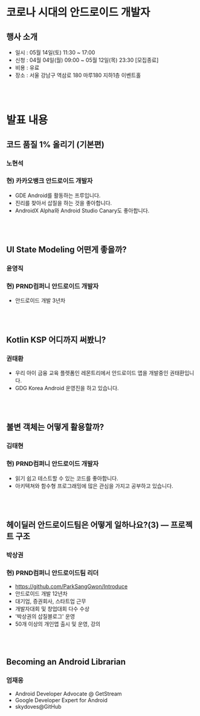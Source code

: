 # 코로나 시대의 안드로이드 개발자

## 행사 소개

- 일시 : 05월 14일(토) 11:30 ~ 17:00
- 신청 : 04월 04일(월) 09:00 ~ 05월 12일(목) 23:30 [모집종료]
- 비용 : 유료
- 장소 : 서울 강남구 역삼로 180 마루180 지하1층 이벤트홀

<br/>
<br/>

# 발표 내용

## 코드 품질 1% 올리기 (기본편)

### 노현석 
### 현) 카카오뱅크 안드로이드 개발자
- GDE Android를 활동하는 프루입니다. 
- 진리를 찾아서 삽질을 하는 것을 좋아합니다. 
- AndroidX Alpha와 Android Studio Canary도 좋아합니다.

<br/>
<br/>

## UI State Modeling 어떤게 좋을까? 
### 윤영직 
### 현) PRND컴퍼니 안드로이드 개발자
- 안드로이드 개발 3년차

<br/>
<br/>

## Kotlin KSP 어디까지 써봤니?
### 권태환 
- 우리 아이 금융 교육 플렛폼인 레몬트리에서 안드로이드 앱을 개발중인 권태환입니다.  
- GDG Korea Android 운영진을 하고 있습니다. 

<br/>
<br/>

## 불변 객체는 어떻게 활용할까? 
### 김태현 
### 현) PRND컴퍼니 안드로이드 개발자
- 읽기 쉽고 테스트할 수 있는 코드를 좋아합니다.
- 아키텍쳐와 함수형 프로그래밍에 많은 관심을 가지고 공부하고 있습니다.

<br/>
<br/>

## 헤이딜러 안드로이드팀은 어떻게 일하나요?(3) — 프로젝트 구조
### 박상권
### 현) PRND컴퍼니 안드로이드팀 리더
- https://github.com/ParkSangGwon/Introduce 
- 안드로이드 개발 12년차
- 대기업, 증권회사, 스타트업 근무
- 개발자대회 및 창업대회 다수 수상
- '박상권의 삽질블로그' 운영
- 50개 이상의 개인앱 출시 및 운영, 강의
 
<br/>
<br/>
 
## Becoming an Android Librarian
### 엄재웅
- Android Developer Advocate @ GetStream
- Google Developer Expert for Android
- skydoves@GitHub

<br/>
<br/>